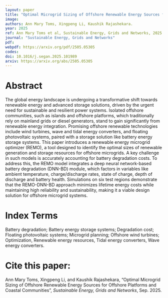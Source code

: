 ```yaml
---
layout: paper
title: "Optimal Microgrid Sizing of Offshore Renewable Energy Sources for Offshore Platforms and Coastal Communities"
image: 
authors: Ann Mary Toms, Xingpeng Li, Kaushik Rajashekara.
year: 2025
ref: Ann Mary Toms et al, Sustainable Energy, Grids and Networks, 2025. 
journal: "Sustainable Energy, Grids and Networks"
pdf: 
webpdf: https://arxiv.org/pdf/2505.05305
codes: 
doi: 10.1016/j.segan.2025.101989
arxiv: https://arxiv.org/abs/2505.05305
---
```


# Abstract
The global energy landscape is undergoing a transformative shift towards renewable energy and advanced storage solutions, driven by the urgent need for sustainable and resilient power systems. Isolated offshore communities, such as islands and offshore platforms, which traditionally rely on mainland grids or diesel generators, stand to gain significantly from renewable energy integration. Promising offshore renewable technologies include wind turbines, wave and tidal energy converters, and floating photovoltaic systems, paired with a storage solution like battery energy storage systems. This paper introduces a renewable energy microgrid optimizer (REMO), a tool designed to identify the optimal sizes of renewable generation and storage resources for offshore microgrids. A key challenge in such models is accurately accounting for battery degradation costs. To address this, the REMO model integrates a deep neural network-based battery degradation (DNN-BD) module, which factors in variables like ambient temperature, charge/discharge rates, state of charge, depth of discharge and battery health. Simulations on six test regions demonstrate that the REMO-DNN-BD approach minimizes lifetime energy costs while maintaining high reliability and sustainability, making it a viable design solution for offshore microgrid systems.

# Index Terms
Battery degradation; Battery energy storage systems; Degradation cost; Floating photovoltaic systems; Microgrid planning; Offshore wind turbines; Optimization, Renewable energy resources, Tidal energy converters, Wave energy converters.

# Cite this paper:
Ann Mary Toms, Xingpeng Li, and Kaushik Rajashekara, “Optimal Microgrid Sizing of Offshore Renewable Energy Sources for Offshore Platforms and Coastal Communities”, *Sustainable Energy, Grids and Networks*, Sep. 2025.
